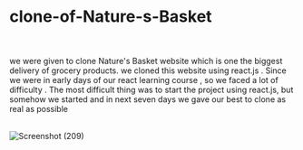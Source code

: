 # clone-of-Nature-s-Basket
<br />
<br />
we were given to clone Nature's Basket website which is one the biggest delivery of grocery products. we cloned this website using react.js . Since we were in early days of our  react learning course , so we faced a lot of difficulty . The most difficult thing was to start the project using react.js, but somehow we started and in next seven days we gave our  best to clone as real as possible
<br />
<br />

![Screenshot (209)](https://user-images.githubusercontent.com/98827173/171809245-4624f055-b64d-43f7-947b-2f9de3a7eaae.png)
